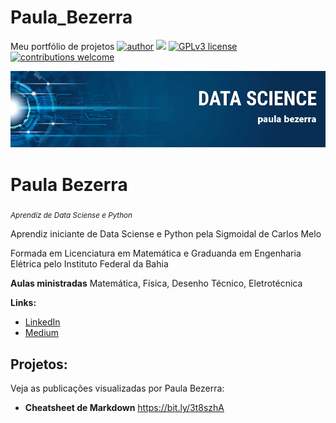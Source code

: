 # Paula_Bezerra
Meu portfólio de projetos
[![author](https://img.shields.io/badge/author-carlosfab-red.svg)](https://www.linkedin.com/in/carlosfab) [![](https://img.shields.io/badge/python-3.7+-blue.svg)](https://www.python.org/downloads/release/python-365/) [![GPLv3 license](https://img.shields.io/badge/License-GPLv3-blue.svg)](http://perso.crans.org/besson/LICENSE.html) [![contributions welcome](https://img.shields.io/badge/contributions-welcome-brightgreen.svg?style=flat)](https://github.com/carlosfab/data_science/issues)

<p align="center">
  <img src="banner.png" >
</p>

# Paula Bezerra
<sub>*Aprendiz de Data Sciense e Python* </sub> 

Aprendiz iniciante de Data Sciense e Python pela Sigmoidal de Carlos Melo

Formada em Licenciatura em Matemática e Graduanda em Engenharia Elétrica  pelo Instituto Federal da Bahia

**Aulas ministradas** Matemática, Física, Desenho Técnico, Eletrotécnica

**Links:**
* [LinkedIn](https://www.linkedin.com/in/paula-bezerra-2780a51b5/)
* [Medium](https://www.medium.com)


## Projetos:
Veja as publicações visualizadas por Paula Bezerra:
* **Cheatsheet de Markdown** https://bit.ly/3t8szhA

